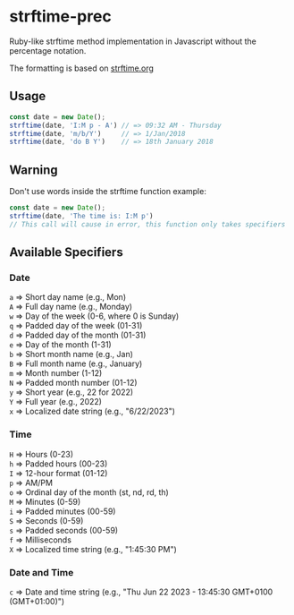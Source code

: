 # strftime-prec

Ruby-like strftime method implementation in Javascript without the percentage notation.

The formatting is based on [strftime.org](http:=>strftime.org)

## Usage

```js
const date = new Date();
strftime(date, 'I:M p - A') // => 09:32 AM - Thursday
strftime(date, 'm/b/Y')     // => 1/Jan/2018
strftime(date, 'do B Y')    // => 18th January 2018
```

## Warning

Don't use words inside the strftime function
example: 
```js
const date = new Date();
strftime(date, 'The time is: I:M p') 
// This call will cause in error, this function only takes specifiers
```

## Available Specifiers

### Date 
  `a` => Short day name (e.g., Mon)<br>
  `A` => Full day name (e.g., Monday)<br>
  `w` => Day of the week (0-6, where 0 is Sunday)<br>
  `q` => Padded day of the week (01-31)<br>
  `d` => Padded day of the month (01-31)<br>
  `e` => Day of the month (1-31)<br>
  `b` => Short month name (e.g., Jan)<br>
  `B` => Full month name (e.g., January)<br>
  `m` => Month number (1-12)<br>
  `N` => Padded month number (01-12)<br>
  `y` => Short year (e.g., 22 for 2022)<br>
  `Y` => Full year (e.g., 2022)<br>
  `x` => Localized date string (e.g., "6/22/2023")<br>

### Time
  `H` => Hours (0-23)<br>
  `h` => Padded hours (00-23)<br>
  `I` => 12-hour format (01-12)<br>
  `p` => AM/PM<br>
  `o` => Ordinal day of the month (st, nd, rd, th)<br>
  `M` => Minutes (0-59)<br>
  `i` => Padded minutes (00-59)<br>
  `S` => Seconds (0-59)<br>
  `s` => Padded seconds (00-59)<br>
  `f` => Milliseconds<br>
  `X` => Localized time string (e.g., "1:45:30 PM")<br>

### Date and Time
  `c` => Date and time string (e.g., "Thu Jun 22 2023 - 13:45:30 GMT+0100 (GMT+01:00)")<br>

